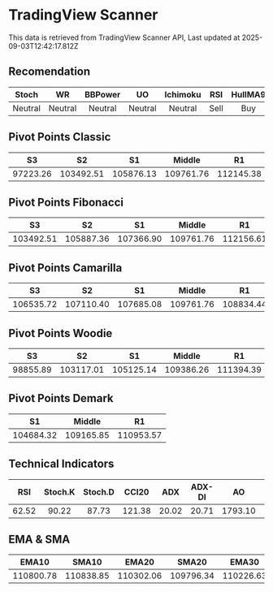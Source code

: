 # TradingView Scanner
This data is retrieved from TradingView Scanner API, Last updated at 2025-09-03T12:42:17.812Z

## Recomendation
| Stoch | WR | BBPower | UO | Ichimoku | RSI | HullMA9 |
| :---: | :---: | :---: | :---: | :---: | :---: | :---: |
| Neutral | Neutral | Neutral | Neutral | Neutral | Sell | Buy |

## Pivot Points Classic
| S3 | S2 | S1 | Middle | R1 | R2 | R3 |
| :---: | :---: | :---: | :---: | :---: | :---: | :---: |
| 97223.26 | 103492.51 | 105876.13 | 109761.76 | 112145.38 | 116031.01 | 122300.26 |

## Pivot Points Fibonacci
| S3 | S2 | S1 | Middle | R1 | R2 | R3 |
| :---: | :---: | :---: | :---: | :---: | :---: | :---: |
| 103492.51 | 105887.36 | 107366.90 | 109761.76 | 112156.61 | 113636.15 | 116031.01 |

## Pivot Points Camarilla
| S3 | S2 | S1 | Middle | R1 | R2 | R3 |
| :---: | :---: | :---: | :---: | :---: | :---: | :---: |
| 106535.72 | 107110.40 | 107685.08 | 109761.76 | 108834.44 | 109409.12 | 109983.80 |

## Pivot Points Woodie
| S3 | S2 | S1 | Middle | R1 | R2 | R3 |
| :---: | :---: | :---: | :---: | :---: | :---: | :---: |
| 98855.89 | 103117.01 | 105125.14 | 109386.26 | 111394.39 | 115655.51 | 117663.64 |

## Pivot Points Demark
| S1 | Middle | R1 |
| :---: | :---: | :---: |
| 104684.32 | 109165.85 | 110953.57 |

## Technical Indicators
| RSI | Stoch.K | Stoch.D | CCI20 | ADX | ADX-DI | AO | Mom | MACD | MACD | W.R | HullMA9 |
| :---: | :---: | :---: | :---: | :---: | :---: | :---: | :---: | :---: | :---: | :---: | :---: |
| 62.52 | 90.22 | 87.73 | 121.38 | 20.02 | 20.71 | 1793.10 | 2311.58 | 433.11 | 140.48 | -6.93 | 111542.40 |

## EMA & SMA
| EMA10 | SMA10 | EMA20 | SMA20 | EMA30 | SMA30 | EMA50 | SMA50 | EMA100 | SMA100 | EMA200 | SMA200 |
| :---: | :---: | :---: | :---: | :---: | :---: | :---: | :---: | :---: | :---: | :---: | :---: |
| 110800.78 | 110838.85 | 110302.06 | 109796.34 | 110226.63 | 109423.04 | 110593.43 | 110189.88 | 111955.72 | 112040.60 | 113384.95 | 114502.07 |